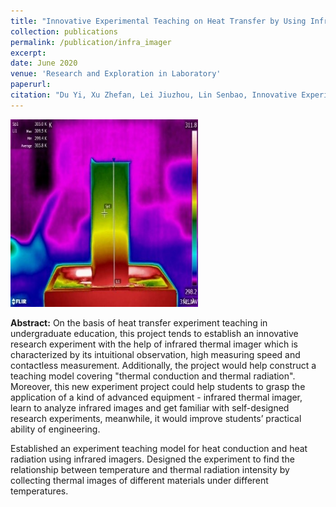 ```yaml
---
title: "Innovative Experimental Teaching on Heat Transfer by Using Infrared Imager"
collection: publications
permalink: /publication/infra_imager
excerpt: 
date: June 2020
venue: 'Research and Exploration in Laboratory'
paperurl: 
citation: "Du Yi, Xu Zhefan, Lei Jiuzhou, Lin Senbao, Innovative Experimental Teaching on Heat Transfer by Using Infrared Imager, Research and Exploration in Laboratory, 2020, 39(06): 207-210"
---
```


<img src='thermal.jpg' width="300" height="300">

**Abstract:** On the basis of heat transfer experiment teaching in undergraduate education, this project tends to establish an innovative research experiment with the help of infrared thermal imager which is characterized by its intuitional observation, high measuring speed and contactless measurement.  Additionally, the project would help construct a teaching model covering "thermal conduction and thermal radiation". Moreover, this new experiment project could help students to grasp the application of a kind of advanced equipment - infrared thermal imager, learn to analyze infrared images and get familiar with self-designed research experiments, meanwhile, it would improve students’ practical ability of engineering.

Established an experiment teaching model for heat conduction and heat radiation using infrared imagers. Designed the experiment to find the relationship between temperature and thermal radiation intensity by collecting thermal images of different materials under different temperatures.

